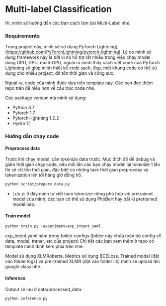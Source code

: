 # Multi-label Classification

Hi, mình sẽ hướng dẫn các bạn cách làm bài Multi-Label nhé.

### Requirements
Trong project này, mình sẽ sử dụng PyTorch Lightning](https://github.com/PyTorchLightning/pytorch-lightning).
Lý do mình sử dụng framework này là bởi vì nó hỗ trợ rất nhiều trong việc chạy model dùng CPU, GPU, multi-GPU, ngoài ra mình thấy cách viết code của PyTorch Lightning sẽ giúp mình thiết kế code sạch, đẹp, một khung code có thể sử dụng cho nhiều project, đỡ tốn thời gian và công sưc.

Ngoài ra, code của mình được dựa trên template [này](https://github.com/hobogalaxy/lightning-hydra-template). Các bạn đọc thêm repo trên để hiểu hơn về cấu trúc code nhé.

Các package version mà mình sử dụng:
- Python 3.7
- Pytorch 1.7
- Pytorch-lightning 1.2.2
- Hydra 1.1

### Hướng dẫn chạy code
#### Preprocess data
Trước khi chạy model, cần tokenize data trước. Mục đích để dễ debug và giảm thời gian chạy code, nếu mỗi lần các bạn chạy model lại tokenize 1 lần thì sẽ rất tốn thời gian, đặc biệt có những task thời gian preprocess và tokenization lên tới hàng giờ đồng hồ.
```bash
python script/prepare_data.py
```
* Lưu ý: ở đây mình tự viết hàm tokenizer riêng phù hợp với pretrained model của mình, các bạn có thể sử dụng PhoBert hay bất kì pretrained model nào.


#### Train model
```bash
python train.py +experiment=exp_intent.yaml
```
exp_intent.yaml nằm trong folder configs (folder này chứa toàn bộ config về data, model, traner, etc của project)
Chi tiết các bạn xem thêm ở repo có template mình đính kèm phía trên nhé.

Model sử dụng XLMRoberta. Metrics sử dụng BCELoss. 
Trained model (đặt vào folder logs) và pre-trained XLMR (đặt vào folder lib) mình sẽ upload lên google class nhé.

#### Inference 
Output sẽ lưu ở data/processed_data.
```bash
python inference.py
```
